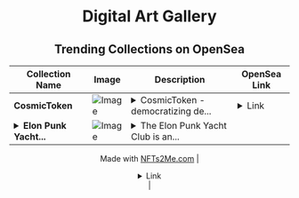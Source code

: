 <div align="center">

# Digital Art Gallery

## Trending Collections on OpenSea

| Collection Name                       | Image                                                                                     | Description                       | OpenSea Link                                                                                          |
|---------------------------------------|-------------------------------------------------------------------------------------------|-----------------------------------|--------------------------------------------------------------------------------------------------------|
| **CosmicToken** | ![Image](https://i.seadn.io/s/raw/files/f24cc70cf561ec27240ca3c075385935.jpg?w=500&auto=format?w=200&auto=format) | <details><summary>CosmicToken - democratizing de...</summary>CosmicToken - democratizing defi forever</details> | <details><summary>Link</summary>[CosmicToken](https://opensea.io/collection/cosmictoken-1)</details> |
| **<details><summary>Elon Punk Yacht...</summary>Elon Punk Yacht Club</details>** | ![Image](https://i.seadn.io/s/raw/files/75c0dc498477d8951cd06bf6e643ba07.png?w=500&auto=format?w=200&auto=format) | <details><summary>The Elon Punk Yacht Club is an...</summary>The Elon Punk Yacht Club is an NFT collection of 6969 Elon Punks living on the environmentally friendly Ape blockchain. Elon Musk is primarily a doge coin expert who occasionally designs eco-friendly self driving electric cars. On top of that, the man likes to joyride in space on his off days. Oh, and also, he has been named 2021 Person of the Year. The only question remaining is whether or not Elon will take the Elon Punk Yacht Club to the moon with him.

Made with [NFTs2Me.com](https://nfts2me.com/)</details> | <details><summary>Link</summary>[Elon Punk Yacht Club](https://opensea.io/collection/elon-punk-yacht-club-5)</details> |

</div>